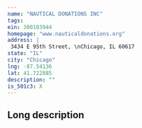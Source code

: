 ```yaml
---
name: "NAUTICAL DONATIONS INC"
tags:
ein: 300103944
homepage: "www.nauticaldonations.org"
address: |
 3434 E 95th Street, \nChicago, IL 60617
state: "IL"
city: "Chicago"
lng: -87.54136
lat: 41.722885
description: ""
is_501c3: X
---
```


## Long description


